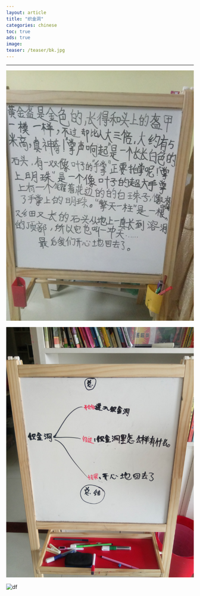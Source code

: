 ```yaml
---
layout: article
title: "织金洞"
categories: chinese
toc: true
ads: true
image:
teaser: /teaser/bk.jpg
---
```


---



![df](https://github.com/storage201608/storage/blob/master/chenyifan2016/_posts/chinese/2016-09-12-20160912132602chinese.md/IMG_20160823_192643.jpg?raw=true)

![df](https://github.com/storage201608/storage/blob/master/chenyifan2016/_posts/chinese/2016-09-12-20160912132602chinese.md/IMG_20160823_115514.jpg?raw=true)

![df](https://github.com/storage201608/storage/blob/master/chenyifan2016/_posts/chinese/2016-09-12-20160912132602chinese.md/IMG_20160823_115439.jpg?raw=true)

